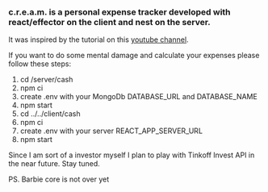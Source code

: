 ### c.r.e.a.m. is a personal expense tracker developed with react/effector on the client and nest on the server.
It was inspired by the tutorial on this [youtube channel](https://www.youtube.com/watch?v=TntnOmZ-yp8).

If you want to do some mental damage and calculate your expenses please follow these steps:
1. cd /server/cash
2. npm ci
3. create .env with your MongoDb DATABASE_URL and DATABASE_NAME
4. npm start 
5. cd ../../client/cash
6. npm ci
7. create .env with your server REACT_APP_SERVER_URL
8. npm start

Since I am sort of a investor myself I plan to play with Tinkoff Invest API in the near future. Stay tuned.

PS. Barbie core is not over yet
